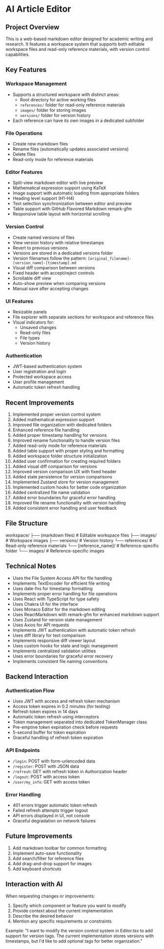 # AI Article Editor

## Project Overview

This is a web-based markdown editor designed for academic writing and research. It features a workspace system that supports both editable workspace files and read-only reference materials, with version control capabilities.

## Key Features

### Workspace Management

-   Supports a structured workspace with distinct areas:
    -   Root directory for active working files
    -   `references/` folder for read-only reference materials
    -   `images/` folder for storing images
    -   `versions/` folder for version history
-   Each reference can have its own images in a dedicated subfolder

### File Operations

-   Create new markdown files
-   Rename files (automatically updates associated versions)
-   Delete files
-   Read-only mode for reference materials

### Editor Features

-   Split-view markdown editor with live preview
-   Mathematical expression support using KaTeX
-   Image support with automatic loading from appropriate folders
-   Heading level support (H1-H4)
-   Text selection synchronization between editor and preview
-   Table support with GitHub Flavored Markdown remark-gfm
-   Responsive table layout with horizontal scrolling

### Version Control

-   Create named versions of files
-   View version history with relative timestamps
-   Revert to previous versions
-   Versions are stored in a dedicated versions folder
-   Version filenames follow the pattern: `[original_filename]-[version_name]-[timestamp].md`
-   Visual diff comparison between versions
-   Fixed header with accept/reject controls
-   Scrollable diff view
-   Auto-show preview when comparing versions
-   Manual save after accepting changes

### UI Features

-   Resizable panels
-   File explorer with separate sections for workspace and reference files
-   Visual indicators for:
    -   Unsaved changes
    -   Read-only files
    -   File types
    -   Version history

### Authentication

-   JWT-based authentication system
-   User registration and login
-   Protected workspace access
-   User profile management
-   Automatic token refresh handling

## Recent Improvements

1. Implemented proper version control system
2. Added mathematical expression support
3. Improved file organization with dedicated folders
4. Enhanced reference file handling
5. Added proper timestamp handling for versions
6. Improved rename functionality to handle version files
7. Added read-only mode for reference materials
8. Added table support with proper styling and formatting
9. Added workspace folder structure initialization
10. Added user confirmation for creating required folders
11. Added visual diff comparison for versions
12. Improved version comparison UX with fixed header
13. Added state persistence for version comparisons
14. Implemented Zustand store for version management
15. Implemented custom hooks for better code organization
16. Added centralized file name validation
17. Added error boundaries for graceful error handling
18. Improved file rename functionality with version handling
19. Added consistent error handling and user feedback

## File Structure

workspace/
├── (markdown files) # Editable workspace files
├── images/ # Workspace images
├── versions/ # Version history
└── references/ # Read-only reference materials
└── [reference_name]/ # Reference-specific folder
└── images/ # Reference-specific images

## Technical Notes

-   Uses the File System Access API for file handling
-   Implements TextEncoder for efficient file writing
-   Uses date-fns for timestamp formatting
-   Implements proper error handling for file operations
-   Uses React with TypeScript for type safety
-   Uses Chakra UI for the interface
-   Uses Monaco Editor for the markdown editing
-   Uses ReactMarkdown with remark-gfm for enhanced markdown support
-   Uses Zustand for version state management
-   Uses Axios for API requests
-   Implements JWT authentication with automatic token refresh
-   Uses diff library for text comparison
-   Implements responsive diff viewer layout
-   Uses custom hooks for state and logic management
-   Implements centralized validation utilities
-   Uses error boundaries for graceful error recovery
-   Implements consistent file naming conventions

## Backend Interaction

### Authentication Flow

-   Uses JWT with access and refresh token mechanism
-   Access token expires in 0.2 minutes (for testing)
-   Refresh token expires in 14 days
-   Automatic token refresh using interceptors
-   Token management separated into dedicated TokenManager class
-   Pre-emptive token expiration check before requests
-   5-second buffer for token expiration
-   Graceful handling of refresh token expiration

### API Endpoints

-   `/login`: POST with form-urlencoded data
-   `/register`: POST with JSON data
-   `/refresh`: GET with refresh token in Authorization header
-   `/logout`: POST with access token
-   `/user/my_info`: GET with access token

### Error Handling

-   401 errors trigger automatic token refresh
-   Failed refresh attempts trigger logout
-   API errors displayed in UI, not console
-   Graceful degradation on network failures

## Future Improvements

1. Add markdown toolbar for common formatting
2. Implement auto-save functionality
3. Add search/filter for reference files
4. Add drag-and-drop support for images
5. Add keyboard shortcuts


## Interaction with AI

When requesting changes or improvements:

1. Specify which component or feature you want to modify
2. Provide context about the current implementation
3. Describe the desired behavior
4. Mention any specific requirements or constraints

Example:
"I want to modify the version control system in Editor.tsx to add support for version tags. The current implementation stores versions with timestamps, but I'd like to add optional tags for better organization."
